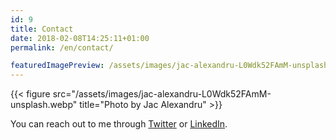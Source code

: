 ```yaml
---
id: 9
title: Contact
date: 2018-02-08T14:25:11+01:00
permalink: /en/contact/

featuredImagePreview: /assets/images/jac-alexandru-L0Wdk52FAmM-unsplash.webp 
---
```


{{< figure src="/assets/images/jac-alexandru-L0Wdk52FAmM-unsplash.webp" title="Photo by Jac Alexandru" >}}

You can reach out to me through [Twitter](https://twitter.com/touret_alex) or [LinkedIn](https://www.linkedin.com/in/atouret/).
